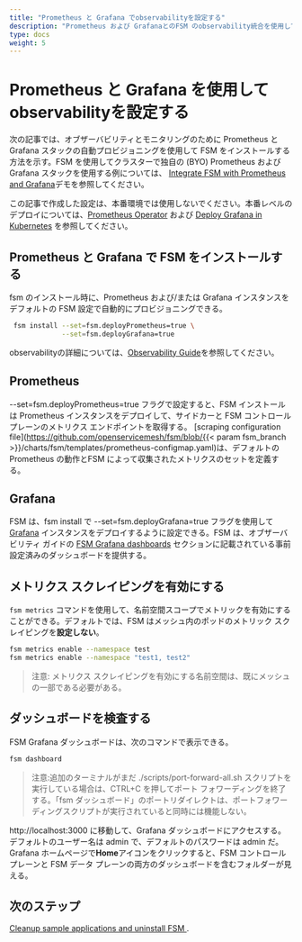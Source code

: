 ```yaml
---
title: "Prometheus と Grafana でobservabilityを設定する"
description: "Prometheus および GrafanaとのFSM のobservability統合を使用して、書店アプリケーション間のトラフィックを検査する"
type: docs
weight: 5
---
```


# Prometheus と Grafana を使用してobservabilityを設定する

次の記事では、オブザーバビリティとモニタリングのために Prometheus と Grafana スタックの自動プロビジョニングを使用して FSM をインストールする方法を示す。FSM を使用してクラスターで独自の (BYO) Prometheus および Grafana スタックを使用する例については、 [Integrate FSM with Prometheus and Grafana](/demos/prometheus_grafana/)デモを参照してください。

この記事で作成した設定は、本番環境では使用しないでください。本番レベルのデプロイについては、[Prometheus Operator](https://github.com/prometheus-operator/prometheus-operator/blob/master/Documentation/user-guides/getting-started.md)  および [Deploy Grafana in Kubernetes](https://grafana.com/docs/grafana/latest/installation/kubernetes/) を参照してください。


## Prometheus と Grafana で FSM をインストールする

fsm のインストール時に、Prometheus および/または Grafana インスタンスをデフォルトの FSM 設定で自動的にプロビジョニングできる。
```bash
 fsm install --set=fsm.deployPrometheus=true \
             --set=fsm.deployGrafana=true
```
observabilityの詳細については、[Observability Guide](/guides/observability)を参照してください。

## Prometheus

--set=fsm.deployPrometheus=true フラグで設定すると、FSM インストールは Prometheus インスタンスをデプロイして、サイドカーと FSM コントロール プレーンのメトリクス エンドポイントを取得する。 [scraping configuration file](https://github.com/openservicemesh/fsm/blob/{{< param fsm_branch >}}/charts/fsm/templates/prometheus-configmap.yaml)は、デフォルトの Prometheus の動作とFSM によって収集されたメトリクスのセットを定義する。

## Grafana

FSM は、fsm install で --set=fsm.deployGrafana=true フラグを使用して [Grafana](https://grafana.com/grafana/) インスタンスをデプロイするように設定できる。FSM は、オブザーバビリティ ガイドの  [FSM Grafana dashboards](/guides/observability/metrics/#fsm-grafana-dashboards) セクションに記載されている事前設定済みのダッシュボードを提供する。

## メトリクス スクレイピングを有効にする

`fsm metrics` コマンドを使用して、名前空間スコープでメトリックを有効にすることができる。デフォルトでは、FSM はメッシュ内のポッドのメトリック スクレイピングを**設定しない**。
```bash
fsm metrics enable --namespace test
fsm metrics enable --namespace "test1, test2"

```
> 注意: メトリクス スクレイピングを有効にする名前空間は、既にメッシュの一部である必要がある。

## ダッシュボードを検査する

FSM Grafana ダッシュボードは、次のコマンドで表示できる。

```bash
fsm dashboard
```

> 注意:追加のターミナルがまだ ./scripts/port-forward-all.sh スクリプトを実行している場合は、CTRL+C を押してポート フォワーディングを終了する。「fsm ダッシュボード」のポートリダイレクトは、ポートフォワーディングスクリプトが実行されていると同時には機能しない。

http://localhost:3000 に移動して、Grafana ダッシュボードにアクセスする。デフォルトのユーザー名は admin で、デフォルトのパスワードは admin だ。Grafana ホームページで**Home**アイコンをクリックすると、FSM コントロール プレーンと FSM データ プレーンの両方のダッシュボードを含むフォルダーが見える。

## 次のステップ

[Cleanup sample applications and uninstall FSM ](/getting_started/cleanup/).